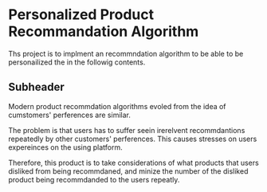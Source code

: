 # Personalized Product Recommandation Algorithm
Ths project is to implment an recommndation algorithm to be able to be personailized the in the followig contents.
## Subheader

Modern product recommdation algorithms evoled from the idea of cumstomers' perferences are similar.

The problem is that users has to suffer seein irerelvent recommdantions repeatedly by other customers' perferences.
This causes stresses on users expereinces on the using platform.

Therefore, this product is to take considerations of what products that users disliked from being recommdaned,
and minize the number of the disliked product being recommdanded to the users repeatly.